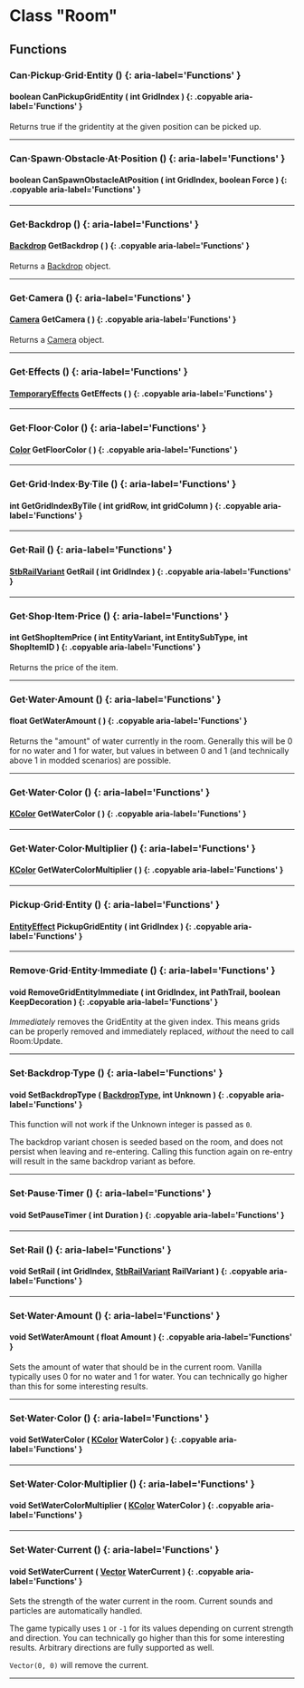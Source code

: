 # Class "Room"

## Functions

### Can·Pickup·Grid·Entity () {: aria-label='Functions' }
#### boolean CanPickupGridEntity ( int GridIndex ) {: .copyable aria-label='Functions' }
Returns true if the gridentity at the given position can be picked up.
___
### Can·Spawn·Obstacle·At·Position () {: aria-label='Functions' }
#### boolean CanSpawnObstacleAtPosition ( int GridIndex, boolean Force ) {: .copyable aria-label='Functions' }

___
### Get·Backdrop () {: aria-label='Functions' }
#### [Backdrop](Backdrop.md) GetBackdrop ( ) {: .copyable aria-label='Functions' }
Returns a [Backdrop](Backdrop.md) object.

___
### Get·Camera () {: aria-label='Functions' }
#### [Camera](Camera.md) GetCamera ( ) {: .copyable aria-label='Functions' }
Returns a [Camera](Camera.md) object.

___
### Get·Effects () {: aria-label='Functions' }
#### [TemporaryEffects](https://wofsauge.github.io/IsaacDocs/rep/TemporaryEffects.html) GetEffects ( ) {: .copyable aria-label='Functions' }

___
### Get·Floor·Color () {: aria-label='Functions' }
#### [Color](https://wofsauge.github.io/IsaacDocs/rep/Color.html) GetFloorColor ( ) {: .copyable aria-label='Functions' }

___
### Get·Grid·Index·By·Tile () {: aria-label='Functions' }
#### int GetGridIndexByTile ( int gridRow, int gridColumn ) {: .copyable aria-label='Functions' }

___
### Get·Rail () {: aria-label='Functions' }
#### [StbRailVariant](enums/StbRailVariant.md) GetRail ( int GridIndex ) {: .copyable aria-label='Functions' }

___
### Get·Shop·Item·Price () {: aria-label='Functions' }
#### int GetShopItemPrice ( int EntityVariant, int EntitySubType, int ShopItemID ) {: .copyable aria-label='Functions' }
Returns the price of the item.

___
### Get·Water·Amount () {: aria-label='Functions' }
#### float GetWaterAmount ( ) {: .copyable aria-label='Functions' }
Returns the "amount" of water currently in the room. Generally this will be 0 for no water and 1 for water, but values in between 0 and 1 (and technically above 1 in modded scenarios) are possible.

___
### Get·Water·Color () {: aria-label='Functions' }
#### [KColor](https://wofsauge.github.io/IsaacDocs/rep/KColor.html) GetWaterColor ( ) {: .copyable aria-label='Functions' }

___
### Get·Water·Color·Multiplier () {: aria-label='Functions' }
#### [KColor](https://wofsauge.github.io/IsaacDocs/rep/KColor.html) GetWaterColorMultiplier ( ) {: .copyable aria-label='Functions' }

___
### Pickup·Grid·Entity () {: aria-label='Functions' }
#### [EntityEffect](https://wofsauge.github.io/IsaacDocs/rep/EntityEffect.html) PickupGridEntity ( int GridIndex ) {: .copyable aria-label='Functions' }

___
### Remove·Grid·Entity·Immediate () {: aria-label='Functions' }
#### void RemoveGridEntityImmediate ( int GridIndex, int PathTrail, boolean KeepDecoration ) {: .copyable aria-label='Functions' }
*Immediately* removes the GridEntity at the given index. This means grids can be properly removed and immediately replaced, *without* the need to call Room:Update.

___
### Set·Backdrop·Type () {: aria-label='Functions' }
#### void SetBackdropType ( [BackdropType](https://wofsauge.github.io/IsaacDocs/rep/BackdropType.html), int Unknown ) {: .copyable aria-label='Functions' }
This function will not work if the Unknown integer is passed as `0`.

The backdrop variant chosen is seeded based on the room, and does not persist when leaving and re-entering. Calling this function again on re-entry will result in the same backdrop variant as before.

___
### Set·Pause·Timer () {: aria-label='Functions' }
#### void SetPauseTimer ( int Duration ) {: .copyable aria-label='Functions' }

___
### Set·Rail () {: aria-label='Functions' }
#### void SetRail ( int GridIndex, [StbRailVariant](enums/StbRailVariant.md) RailVariant ) {: .copyable aria-label='Functions' }

___
### Set·Water·Amount () {: aria-label='Functions' }
#### void SetWaterAmount ( float Amount ) {: .copyable aria-label='Functions' }
Sets the amount of water that should be in the current room. Vanilla typically uses 0 for no water and 1 for water. You can technically go higher than this for some interesting results.

___
### Set·Water·Color () {: aria-label='Functions' }
#### void SetWaterColor ( [KColor](https://wofsauge.github.io/IsaacDocs/rep/Color.html) WaterColor ) {: .copyable aria-label='Functions' }

___
### Set·Water·Color·Multiplier () {: aria-label='Functions' }
#### void SetWaterColorMultiplier ( [KColor](https://wofsauge.github.io/IsaacDocs/rep/Color.html) WaterColor ) {: .copyable aria-label='Functions' }

___
### Set·Water·Current () {: aria-label='Functions' }
#### void SetWaterCurrent ( [Vector](https://wofsauge.github.io/IsaacDocs/rep/Vector.html) WaterCurrent ) {: .copyable aria-label='Functions' }
Sets the strength of the water current in the room. Current sounds and particles are automatically handled.

The game typically uses `1` or `-1` for its values depending on current strength and direction. You can technically go higher than this for some interesting results. Arbitrary directions are fully supported as well.

`Vector(0, 0)` will remove the current.
___
